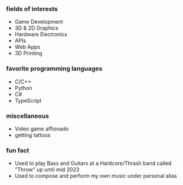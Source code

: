 ### fields of interests
  - Game Development
  - 3D & 2D Graphics
  - Hardware Electronics
  - APIs
  - Web Apps
  - 3D Printing

### favorite programming languages
  - C/C++
  - Python
  - C#
  - TypeScript

### miscellaneous 
  - Video game affionado
  - getting tattoos

### fun fact
  - Used to play Bass and Guitars at a Hardcore/Thrash band called "Throw" up until mid 2023
  - Used to compose and perform my own music under personal alias

